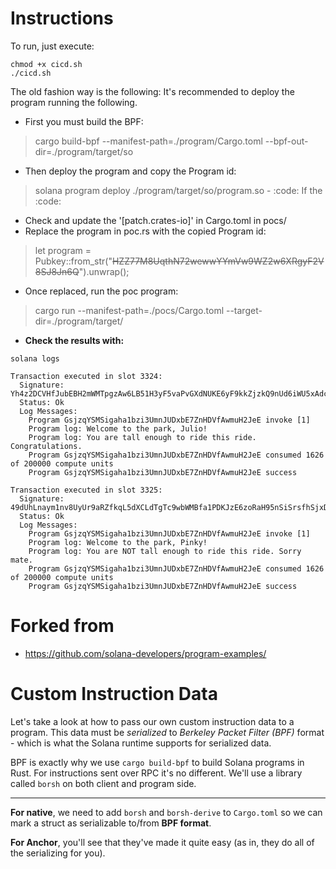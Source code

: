 # Instructions
To run, just execute:
```
chmod +x cicd.sh
./cicd.sh
```

The old fashion way is the following:
It's recommended to deploy the program running the following.
- First you must build the BPF:
> cargo build-bpf --manifest-path=./program/Cargo.toml --bpf-out-dir=./program/target/so
- Then deploy the program and copy the Program id:
> solana program deploy ./program/target/so/program.so
	- :code: If the :code:
- Check and update the '[patch.crates-io]' in Cargo.toml in pocs/
- Replace the program in poc.rs with the copied Program id:
> let program = Pubkey::from_str("~~HZZ77M8UqthN72wewwYYmVw9WZ2w6XRgyF2V8SJ8Jn6Q~~").unwrap();
- Once replaced, run the poc program:
>  cargo run --manifest-path=./pocs/Cargo.toml --target-dir=./program/target/
- **Check the results with:**

`solana logs`
```
Transaction executed in slot 3324:
  Signature: Yh4z2DCVHfJubEBH2mWMTpgzAw6LB51H3yF5vaPvGXdNUKE6yF9kkZjzkQ9nUd6iWU5xAdcBBzsHZ91AWse7sD5
  Status: Ok
  Log Messages:
    Program GsjzqYSMSigaha1bzi3UmnJUDxbE7ZnHDVfAwmuH2JeE invoke [1]
    Program log: Welcome to the park, Julio!
    Program log: You are tall enough to ride this ride. Congratulations.
    Program GsjzqYSMSigaha1bzi3UmnJUDxbE7ZnHDVfAwmuH2JeE consumed 1626 of 200000 compute units
    Program GsjzqYSMSigaha1bzi3UmnJUDxbE7ZnHDVfAwmuH2JeE success

Transaction executed in slot 3325:
  Signature: 49dUhLnaym1nv8UyUr9aRZfkqL5dXCLdTgTc9wbWMBfa1PDKJzE6zoRaH95nSiSrsfhSjxDJkRWmgZtgHcVBLKH6
  Status: Ok
  Log Messages:
    Program GsjzqYSMSigaha1bzi3UmnJUDxbE7ZnHDVfAwmuH2JeE invoke [1]
    Program log: Welcome to the park, Pinky!
    Program log: You are NOT tall enough to ride this ride. Sorry mate.
    Program GsjzqYSMSigaha1bzi3UmnJUDxbE7ZnHDVfAwmuH2JeE consumed 1626 of 200000 compute units
    Program GsjzqYSMSigaha1bzi3UmnJUDxbE7ZnHDVfAwmuH2JeE success

```


# Forked from
- https://github.com/solana-developers/program-examples/


# Custom Instruction Data

Let's take a look at how to pass our own custom instruction data to a program. This data must be *serialized* to *Berkeley Packet Filter (BPF)* format - which is what the Solana runtime supports for serialized data.   

BPF is exactly why we use `cargo build-bpf` to build Solana programs in Rust. For instructions sent over RPC it's no different. We'll use a library called `borsh` on both client and program side.   

_____

**For native**, we need to add `borsh` and `borsh-derive` to `Cargo.toml` so we can mark a struct as serializable to/from **BPF format**.   

**For Anchor**, you'll see that they've made it quite easy (as in, they do all of the serializing for you).